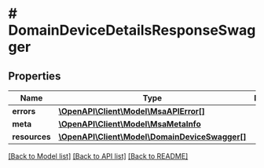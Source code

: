 # # DomainDeviceDetailsResponseSwagger

## Properties

Name | Type | Description | Notes
------------ | ------------- | ------------- | -------------
**errors** | [**\OpenAPI\Client\Model\MsaAPIError[]**](MsaAPIError.md) |  |
**meta** | [**\OpenAPI\Client\Model\MsaMetaInfo**](MsaMetaInfo.md) |  |
**resources** | [**\OpenAPI\Client\Model\DomainDeviceSwagger[]**](DomainDeviceSwagger.md) |  |

[[Back to Model list]](../../README.md#models) [[Back to API list]](../../README.md#endpoints) [[Back to README]](../../README.md)

